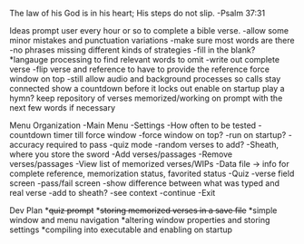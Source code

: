 The law of his God is in his heart; His steps do not slip. -Psalm 37:31

Ideas
prompt user every hour or so to complete a bible verse.
    -allow some minor mistakes and punctuation variations
    -make sure most words are there
    -no phrases missing
different kinds of strategies
    -fill in the blank?
        *langauge processing to find relevant words to omit
    -write out complete verse
    -flip verse and reference to have to provide the reference
force window on top
    -still allow audio and background processes so calls stay connected
show a countdown before it locks out
enable on startup
play a hymn?
keep repository of verses memorized/working on
prompt with the next few words if necessary

Menu Organization
-Main Menu
    -Settings
        -How often to be tested
        -countdown timer till force window
        -force window on top?
        -run on startup?
        -accuracy required to pass
        -quiz mode
        -random verses to add?
    -Sheath, where you store the sword
        -Add verses/passages
        -Remove verses/passages
        -View list of memorized verses/WIPs
        -Data file
            -> info for complete reference, memorization status, favorited status
    -Quiz
        -verse field screen
            -pass/fail screen
                -show difference between what was typed and real verse
                -add to sheath?
                -see context
                -continue
    -Exit

Dev Plan
*~~quiz prompt~~
*~~storing memorized verses in a save file~~
*simple window and menu navigation
*altering window properties and storing settings
*compiling into executable and enabling on startup